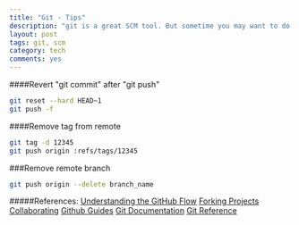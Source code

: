 ```yaml
---
title: "Git - Tips"
description: "git is a great SCM tool. But sometime you may want to do something not common, and you may not always keep them in mind."
layout: post
tags: git, scm
category: tech
comments: yes
---
```


####Revert "git commit" after "git push"
```bash
git reset --hard HEAD~1
git push -f
```

####Remove tag from remote
```bash
git tag -d 12345
git push origin :refs/tags/12345
```

###Remove remote branch
```bash
git push origin --delete branch_name
```

#####References:
[Understanding the GitHub Flow](https://guides.github.com/introduction/flow/)
[Forking Projects](https://guides.github.com/activities/forking/)
[Collaborating](https://help.github.com/categories/63/articles)
[Github Guides](https://guides.github.com/)
[Git Documentation](http://git-scm.com/doc)
[Git Reference](http://git-scm.com/docs)
